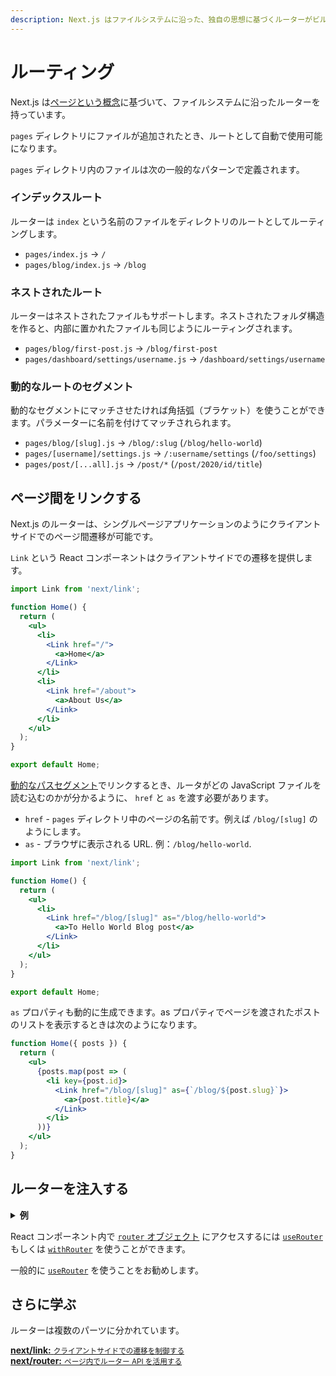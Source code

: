 ```yaml
---
description: Next.js はファイルシステムに沿った、独自の思想に基づくルーターがビルトインで導入されています。このページで学んでいきましょう。
---
```


# ルーティング

Next.js は[ページという概念](/docs/basic-features/pages.md)に基づいて、ファイルシステムに沿ったルーターを持っています。

`pages` ディレクトリにファイルが追加されたとき、ルートとして自動で使用可能になります。

`pages` ディレクトリ内のファイルは次の一般的なパターンで定義されます。

### インデックスルート

ルーターは `index` という名前のファイルをディレクトリのルートとしてルーティングします。

- `pages/index.js` → `/`
- `pages/blog/index.js` → `/blog`

### ネストされたルート

ルーターはネストされたファイルもサポートします。ネストされたフォルダ構造を作ると、内部に置かれたファイルも同じようにルーティングされます。

- `pages/blog/first-post.js` → `/blog/first-post`
- `pages/dashboard/settings/username.js` → `/dashboard/settings/username`

### 動的なルートのセグメント

動的なセグメントにマッチさせたければ角括弧（ブラケット）を使うことができます。パラメーターに名前を付けてマッチされられます。

- `pages/blog/[slug].js` → `/blog/:slug` (`/blog/hello-world`)
- `pages/[username]/settings.js` → `/:username/settings` (`/foo/settings`)
- `pages/post/[...all].js` → `/post/*` (`/post/2020/id/title`)

## ページ間をリンクする

Next.js のルーターは、シングルページアプリケーションのようにクライアントサイドでのページ間遷移が可能です。

`Link` という React コンポーネントはクライアントサイドでの遷移を提供します。

```jsx
import Link from 'next/link';

function Home() {
  return (
    <ul>
      <li>
        <Link href="/">
          <a>Home</a>
        </Link>
      </li>
      <li>
        <Link href="/about">
          <a>About Us</a>
        </Link>
      </li>
    </ul>
  );
}

export default Home;
```

[動的なパスセグメント](/docs/routing/dynamic-routes.md)でリンクするとき、ルータがどの JavaScript ファイルを読む込むのかが分かるように、 `href` と `as` を渡す必要があります。

- `href` - `pages` ディレクトリ中のページの名前です。例えば `/blog/[slug]` のようにします。
- `as` - ブラウザに表示される URL. 例：`/blog/hello-world`.

```jsx
import Link from 'next/link';

function Home() {
  return (
    <ul>
      <li>
        <Link href="/blog/[slug]" as="/blog/hello-world">
          <a>To Hello World Blog post</a>
        </Link>
      </li>
    </ul>
  );
}

export default Home;
```

`as` プロパティも動的に生成できます。as プロパティでページを渡されたポストのリストを表示するときは次のようになります。

```jsx
function Home({ posts }) {
  return (
    <ul>
      {posts.map(post => (
        <li key={post.id}>
          <Link href="/blog/[slug]" as={`/blog/${post.slug}`}>
            <a>{post.title}</a>
          </Link>
        </li>
      ))}
    </ul>
  );
}
```

## ルーターを注入する

<details>
  <summary><b>例</b></summary>
  <ul>
    <li><a href="https://github.com/zeit/next.js/tree/canary/examples/dynamic-routing">動的なルーティング</a></li>
  </ul>
</details>

React コンポーネント内で [`router` オブジェクト](/docs/api-reference/next/router.md#router-object) にアクセスするには [`useRouter`]( /docs/api-reference/next/router.md#useRouter) もしくは [`withRouter`](/docs/api-reference/next/router.md#withRouter) を使うことができます。

一般的に [`useRouter`](/docs/api-reference/next/router.md#useRouter) を使うことをお勧めします。

## さらに学ぶ

ルーターは複数のパーツに分かれています。

<div class="card">
  <a href="/docs/api-reference/next/link.md">
    <b>next/link:</b>
    <small>クライアントサイドでの遷移を制御する</small>
  </a>
</div>

<div class="card">
  <a href="/docs/api-reference/next/router.md">
    <b>next/router:</b>
    <small>ページ内でルーター API を活用する</small>
  </a>
</div>

